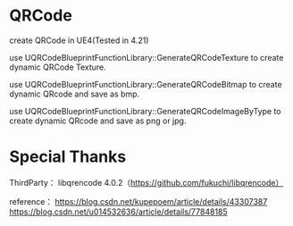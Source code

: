 # QRCode
create QRCode in UE4(Tested in 4.21)

use UQRCodeBlueprintFunctionLibrary::GenerateQRCodeTexture to create dynamic QRCode Texture.

use UQRCodeBlueprintFunctionLibrary::GenerateQRCodeBitmap to create dynamic QRcode and save as bmp.

use UQRCodeBlueprintFunctionLibrary::GenerateQRCodeImageByType to create dynamic QRcode and save as png or jpg.


# Special Thanks
ThirdParty：
libqrencode 4.0.2（https://github.com/fukuchi/libqrencode）

reference：
https://blog.csdn.net/kupepoem/article/details/43307387
https://blog.csdn.net/u014532636/article/details/77848185




